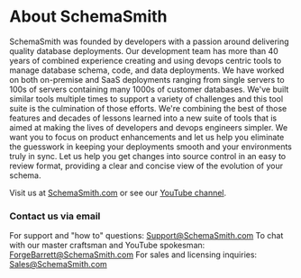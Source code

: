 # About SchemaSmith

SchemaSmith was founded by developers with a passion around delivering quality database deployments. Our development team has more than 40 years of combined experience creating and using devops centric tools to manage database schema, code, and data deployments. We have worked on both on-premise and SaaS deployments ranging from single servers to 100s of servers containing many 1000s of customer databases. We've built similar tools multiple times to support a variety of challenges and this tool suite is the culmination of those efforts. We're combining the best of those features and decades of lessons learned into a new suite of tools that is aimed at making the lives of developers and devops engineers simpler. We want you to focus on product enhancements and let us help you eliminate the guesswork in keeping your deployments smooth and your environments truly in sync. Let us help you get changes into source control in an easy to review format, providing a clear and concise view of the evolution of your schema.

Visit us at [SchemaSmith.com](https://www.SchemaSmith.com) or see our [YouTube channel](https://www.youtube.com/@SchemaSmith).

### Contact us via email
For support and "how to" questions: Support@SchemaSmith.com
To chat with our master craftsman and YouTube spokesman: ForgeBarrett@SchemaSmith.com
For sales and licensing inquiries: Sales@SchemaSmith.com

